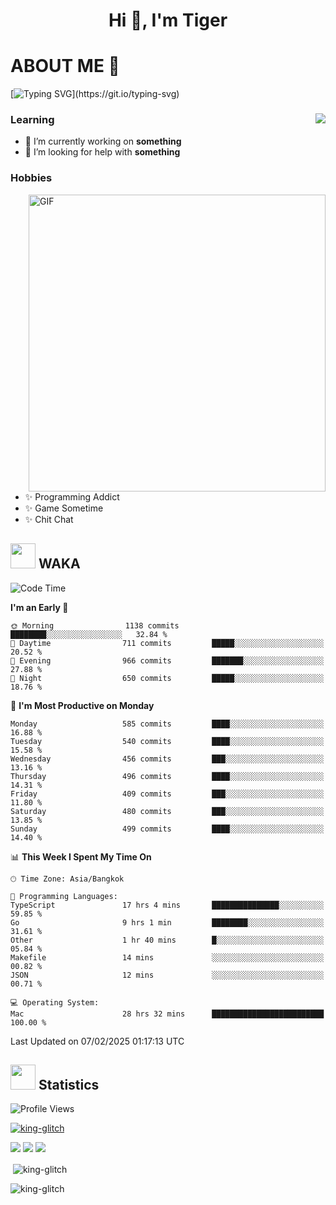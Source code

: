 <h1 align="center">Hi 👋, I'm Tiger</h1>




# ABOUT ME 💬

[![Typing SVG](https://readme-typing-svg.herokuapp.com?color=22F771&vCenter=true&lines=A+perssionate+developer+from+nowhere.)](https://git.io/typing-svg)

<div>
 <img align="right" src="https://spotify-github-profile.vercel.app/api/view?uid=12129734423&cover_image=false&theme=default&bar_color=22d016&bar_color_cover=true" />
 <h3>Learning</h3>
 
 <ul>
  <li>🔭 I’m currently working on <b>something</b></li>
  <li>🤝 I’m looking for help with <b>something</b></li>
 </ul>
 
</div>
<div>
 <h3>Hobbies</h3>
 <img align="right" height="475px"  alt="GIF" src="https://i.pinimg.com/originals/1f/b7/db/1fb7dbee557e5ed509f7517da8a84d58.gif" />
 <ul>
  <li>✨ Programming Addict</li>
  <li>✨ Game Sometime</li>
  <li>✨ Chit Chat</li>
 </ul>
 
</div>



## <img height="40" src="https://raw.githubusercontent.com/innng/innng/master/assets/kyubey.gif"/> WAKA

<!--START_SECTION:waka-->
![Code Time](http://img.shields.io/badge/Code%20Time-3%2C249%20hrs%2053%20mins-blue)

**I'm an Early 🐤** 

```text
🌞 Morning                1138 commits        ████████░░░░░░░░░░░░░░░░░   32.84 % 
🌆 Daytime                711 commits         █████░░░░░░░░░░░░░░░░░░░░   20.52 % 
🌃 Evening                966 commits         ███████░░░░░░░░░░░░░░░░░░   27.88 % 
🌙 Night                  650 commits         █████░░░░░░░░░░░░░░░░░░░░   18.76 % 
```
📅 **I'm Most Productive on Monday** 

```text
Monday                   585 commits         ████░░░░░░░░░░░░░░░░░░░░░   16.88 % 
Tuesday                  540 commits         ████░░░░░░░░░░░░░░░░░░░░░   15.58 % 
Wednesday                456 commits         ███░░░░░░░░░░░░░░░░░░░░░░   13.16 % 
Thursday                 496 commits         ████░░░░░░░░░░░░░░░░░░░░░   14.31 % 
Friday                   409 commits         ███░░░░░░░░░░░░░░░░░░░░░░   11.80 % 
Saturday                 480 commits         ███░░░░░░░░░░░░░░░░░░░░░░   13.85 % 
Sunday                   499 commits         ████░░░░░░░░░░░░░░░░░░░░░   14.40 % 
```


📊 **This Week I Spent My Time On** 

```text
🕑︎ Time Zone: Asia/Bangkok

💬 Programming Languages: 
TypeScript               17 hrs 4 mins       ███████████████░░░░░░░░░░   59.85 % 
Go                       9 hrs 1 min         ████████░░░░░░░░░░░░░░░░░   31.61 % 
Other                    1 hr 40 mins        █░░░░░░░░░░░░░░░░░░░░░░░░   05.84 % 
Makefile                 14 mins             ░░░░░░░░░░░░░░░░░░░░░░░░░   00.82 % 
JSON                     12 mins             ░░░░░░░░░░░░░░░░░░░░░░░░░   00.71 % 

💻 Operating System: 
Mac                      28 hrs 32 mins      █████████████████████████   100.00 % 
```


 Last Updated on 07/02/2025 01:17:13 UTC
<!--END_SECTION:waka-->
## <img height="40" src="https://raw.githubusercontent.com/innng/innng/master/assets/kyubey.gif"/> Statistics
![Profile Views](https://komarev.com/ghpvc/?username=king-glitch)  

<p align="left"> 
 <a href="https://github.com/ryo-ma/github-profile-trophy">
  <img src="https://github-profile-trophy.vercel.app/?username=king-glitch&theme=dracula" alt="king-glitch" />
 </a> </p>

![](https://github-profile-summary-cards.vercel.app/api/cards/profile-details?username=king-glitch&theme=dracula)
![](https://github-profile-summary-cards.vercel.app/api/cards/stats?username=king-glitch&theme=dracula) 
![](https://github-profile-summary-cards.vercel.app/api/cards/productive-time?username=king-glitch&theme=dracula)


<p>&nbsp;<img align="center" src="https://github-readme-stats.vercel.app/api?username=king-glitch&theme=dracula" alt="king-glitch" /></p>

<p><img align="center" src="https://github-readme-streak-stats.herokuapp.com/?user=king-glitch&theme=dracula" alt="king-glitch" /></p>
